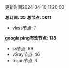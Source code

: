 更新时间2024-04-10 11:20:00

**总订阅: 35**
**总节点: 5611**
- vless节点: 7

**google ping有效节点: 138**
- ss节点: 89
- v2ray节点: 46
- trojan节点: 3
